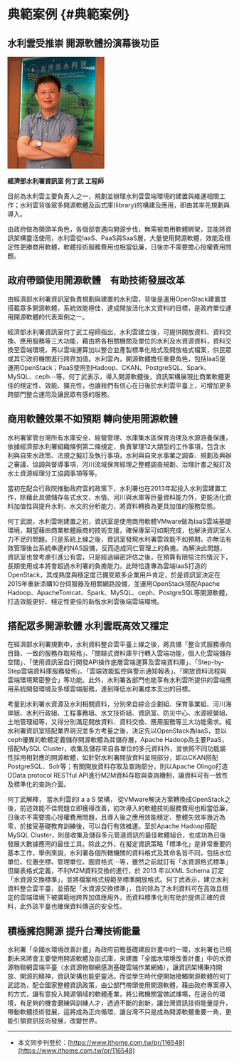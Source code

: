 # 典範案例 {#典範案例}

## 水利雲受推崇 開源軟體扮演幕後功臣

![](/assets/vghtc-2.png)

**經濟部水利署資訊室 何丁武 工程師**

目前為水利雲主要負責人之一，規劃並辦理水利雲雲端環境的建置與維運相關工作；水利雲背後眾多開源軟體及函式庫\(library\)的構建及應用，即由其率先規劃與導入。

由政府做為領頭羊角色，各個部會邁向開源步伐，無需被商用軟體綁架，並能將資訊架構靈活使用，水利雲從IaaS、PaaS與SaaS層，大量使用開源軟體，效能及穩定性更勝商用軟體，軟體技術服務費用也相當低廉，日後亦不需要擔心授權費用問題。

## 政府帶頭使用開源軟體　有助技術發展改革

由經濟部水利署資訊室負責規劃與建置的水利雲，背後是運用OpenStack建置並搭載眾多開源軟體，系統效能極佳，達成開放活化水文資料的目標，是政府單位運用開源軟體的代表案例之一。

經濟部水利署資訊室何丁武工程師指出，水利雲建立後，可提供開放資料、資料交換、應用服務等三大功能，藉由將各相關機關及單位的水利及水資源資料，資料交換至雲端環境，再以雲端運算加以整合並產製標準化格式及開放格式檔案，供民眾或其它政府機關進行跨界加值。水利雲內，開源軟體擔任重要角色，包括IaaS是運用OpenStack；PaaS使用到Hadoop、CKAN、PostgreSQL、Spark、MySQL、ceph⋯等，何丁武表示，導入開源軟體後，資訊架構展現比商業軟體更佳的穩定性、效能、擴充性，也讓我們有信心在日後於水利雲平臺上，可增加更多跨部門整合運用及讓民眾有感的服務。

## 商用軟體效果不如預期 轉向使用開源軟體

水利署掌管台灣所有水庫安全、經營管理、水庫集水區保育治理及水源涵養保護，依據經濟部水利署組織條例第二條規定，負責掌理12大類型的工作事項，包含水利與自來水政策、法規之擬訂及執行事項，水利與自來水事業之調查、規劃及興辦之審議、協調與督導事項，河川流域保育經理之整體調查規劃、治理計畫之擬訂及水土資源經理分工協調事項等等。

當初在配合行政院推動政府雲的政策下，水利署也在2013年起投入水利雲建置工作，除藉此具備儲存各式水文、水情、河川與水庫等巨量資料能力外，更能活化資料加值性與提升水利、水文的分析能力，將資料轉換為更具加值的服務型態。

何丁武說，水利雲剛建置之初，資訊室是使用商用軟體VMware做為IaaS雲端基礎環境，期望藉由商業軟體廠商的技術支援，確保專案可如期完成，也解決資訊室人力不足的問題。只是系統上線之後，資訊室發現水利署雲效能不如預期，亦無法有效管理後台系統串連的NAS設備，反而造成同仁管理上的負擔。為解決此問題，資訊室也曾考慮引進公有雲，只是經過縝密評估之後，在預算有限挹注的情況下，長期使用成本將會超過水利署的負擔能力。此時恰逢專為雲端IaaS打造的OpenStack，其成熟度與穩定度已備受眾多企業用戶肯定，於是資訊室決定在2015年重新添購10台伺服器及相關網路設備，並運用OpenStack搭配Apache Hadoop、ApacheTomcat、Spark、MySQL、ceph、PostgreSQL等開源軟體，打造效能更好、穩定性更佳的新版水利雲後端雲端環境。

## 搭配眾多開源軟體 水利雲既高效又穩定

在經濟部水利署規劃中，水利資料整合雲平臺上線之後，將具備「整合式服務導向目錄、一致的服務存取規格」、「關聯式資料庫平行轉入雲端功能，個人化雲端儲存空間」、「使用資訊室自行開發API操作底層雲端運算及雲端資料庫」、「Step-by-Step雲端資料庫服務發佈」、「雲端效能監控與警示通知報表」、「開放資料流程與雲端環境緊密整合」等功能。此外，水利署各部門也能享有水利雲所提供的雲端應用系統開發環境及多樣雲端服務，達到降低水利署成本支出的目標。

考量到水利署水資源及水利相關資料，分別來自綜合企劃組、保育事業組、河川海岸組、水利行政組、工程事務組、水文技術組、資訊室、防災中心、水源經營組、土地管理組等，又得分別滿足開放資料、資料交換、應用服務等三大功能需求。經水利署資訊室搭配業界現況並多方考量之後，決定先以OpenStack為IaaS，並以ceph優異的軟體定義儲存開源軟體為其儲存層，Apache Hadoop為主要PaaS，搭配MySQL Cluster，收集及儲存來自各單位的多元資料外，並依照不同功能屬性採用相對應的開源軟體，如針對水利署開放資料呈現部分，即以CKAN搭配PostgreSQL、Solr等；有關開放資料存取及查詢部分，則以Apache Olingo打造OData protocol RESTful API進行M2M資料存取與查詢機制，讓資料可有一致性及標準化的查詢介面。

何丁武解釋， 當水利雲的I a a S 架構， 從VMware解決方案轉換成OpenStack之後，前述效能不佳問題立即獲得改善，初次導入的軟體技術服務費用也相當低廉，日後亦不需要擔心授權費用問題，且導入後之應用效能穩定、整體失效率幾近為零，於接受基礎教育訓練後，可以自行有效維運。至於Apache Hadoop搭配MySQL Cluster，則是收集及儲存多元管道資訊的最佳軟體組合，也成功為日後發展大數據應用的最佳工具。除此之外，在擬定資訊策略「標準化」是非常重要的基本工作，舉例來說，水利署各個所轄機關的資料格式及其命名皆不同，包括水位單位、位置坐標、管理單位、圖資格式⋯等，雖然之前就訂有「水資源格式標準」但屬表格式定義，不利M2M資料交換的進行，於 2013 年以XML Schema 訂定「水資源交換標準」，並將檔案格式規範至標準開放格式。何丁武表示，建立水利資料整合雲平臺，並搭配「水資源交換標準」，目的除為了水利資料可在高效且穩定的雲端環境下被廣範地跨界加值應用外，而資料標準化則有助於提供正確的資料，此外該平臺也確保資料傳送的安全性。

## 積極擁抱開源 提升台灣技術能量

水利署「全國水環境改善計畫」為政府前瞻基礎建設計畫中的一環，水利署也已規劃未來將會主要使用開源軟體及函式庫，來建置「全國水環境改善計畫」中的水資源物聯網雲端平臺（水資源物聯網感測基礎雲端作業網絡），讓資訊架構秉持開放、開源的精神，資訊架構也能更靈活。而從學生時代便開始接觸開源軟體的何丁武認為，配合國家整體資訊政策，由公部門帶頭使用開源軟體，藉由政府專案導入的方式，讓有意投入開源領域的軟體產業，將公務機關當做試煉場，在適合的環境，有足夠的機會磨練與訓練人才，透過不斷的創新，讓台灣資訊技術能量提升，帶動軟體技術發展，這將成為正向循環，讓台灣不只是成為開源軟體重要一角，更能引領資訊技術發展，改變世界。

---

* 本文同步刊登於：[https://www.ithome.com.tw/pr/116548](https://www.ithome.com.tw/pr/116548)



